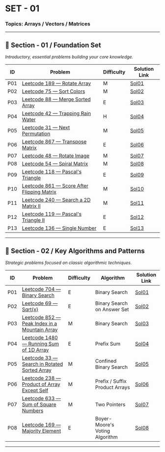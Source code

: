 # SET - 01

### Topics: Arrays / Vectors / Matrices
---

## 🧱 Section - 01 / Foundation Set  
*Introductory, essential problems building your core knowledge.*

| ID   | Problem                                                                 | Difficulty | Solution Link                  |
|------|-------------------------------------------------------------------------|------------|---------------------------------|
| P01  | [Leetcode 189 — Rotate Array](https://leetcode.com/problems/rotate-array/description/)         | M          | [Sol01](Sols/Section01/Sol01.md)   |
| P02  | [Leetcode 75 — Sort Colors](https://leetcode.com/problems/sort-colors/description/)             | M          | [Sol02](Sols/Section01/Sol02.md)   |
| P03  | [Leetcode 88 — Merge Sorted Array](https://leetcode.com/problems/merge-sorted-array/description/) | E          | [Sol03](Sols/Section01/Sol03.md)   |
| P04  | [Leetcode 42 — Trapping Rain Water](https://leetcode.com/problems/trapping-rain-water/description/) | H          | [Sol04](Sols/Section01/Sol04.md)   |
| P05  | [Leetcode 31 — Next Permutation](https://leetcode.com/problems/next-permutation/description/)   | M          | [Sol05](Sols/Section01/Sol05.md)   |
| P06  | [Leetcode 867 — Transpose Matrix](https://leetcode.com/problems/transpose-matrix/description/)  | E          | [Sol06](Sols/Section01/Sol06.md)   |
| P07  | [Leetcode 48 — Rotate Image](https://leetcode.com/problems/rotate-image/description/)           | M          | [Sol07](Sols/Section01/Sol07.md)   |
| P08  | [Leetcode 54 — Spiral Matrix](https://leetcode.com/problems/spiral-matrix/description/)         | M          | [Sol08](Sols/Section01/Sol08.md)   |
| P09  | [Leetcode 118 — Pascal's Triangle](https://leetcode.com/problems/pascals-triangle/)             | E          | [Sol09](Sols/Section01/Sol09.md)   |
| P10  | [Leetcode 861 — Score After Flipping Matrix](https://leetcode.com/problems/score-after-flipping-matrix/description/) | M          | [Sol10](Sols/Section01/Sol10.md)   |
| P11  | [Leetcode 240 — Search a 2D Matrix II](https://leetcode.com/problems/search-a-2d-matrix-ii/description/) | M          | [Sol11](Sols/Section01/Sol11.md)   |
| P12  | [Leetcode 119 — Pascal's Triangle II](https://leetcode.com/problems/pascals-triangle-ii/description/) | E          | [Sol12](Sols/Section01/Sol12.md)   |
| P13  | [Leetcode 136 — Single Number](https://leetcode.com/problems/single-number/description/) | E          | [Sol13](Sols/Section01/Sol13.md)   |
---

## 🧠 Section - 02 / Key Algorithms and Patterns  
*Strategic problems focused on classic algorithmic techniques.*

| ID   | Problem                                                                 | Difficulty | Algorithm                     | Solution Link                  |
|------|-------------------------------------------------------------------------|------------|-------------------------------|---------------------------------|
| P01  | [Leetcode 704 — Binary Search](https://leetcode.com/problems/binary-search/description/)         | E          | Binary Search                 | [Sol01](Sols/Section02/Sol01.md)   |
| P02  | [Leetcode 69 — Sqrt(x)](https://leetcode.com/problems/sqrtx/description/)                         | E          | Binary Search on Answer Set   | [Sol02](Sols/Section02/Sol02.md)   |
| P03  | [Leetcode 852 — Peak Index in a Mountain Array](https://leetcode.com/problems/peak-index-in-a-mountain-array/description/) | M          | Binary Search                 | [Sol03](Sols/Section02/Sol03.md)   |
| P04  | [Leetcode 1480 — Running Sum of 1D Array](https://leetcode.com/problems/running-sum-of-1d-array/description/)                         | E          | Prefix Sum                   | [Sol04](Sols/Section02/Sol04.md)   |
| P05  | [Leetcode 33 — Search in Rotated Sorted Array](https://leetcode.com/problems/search-in-rotated-sorted-array/description/)         | M          | Confined Binary Search       | [Sol05](Sols/Section02/Sol05.md)   |
| P06  | [Leetcode 238 — Product of Array Except Self](https://leetcode.com/problems/product-of-array-except-self/description/)             | M          | Prefix / Suffix Product Arrays | [Sol06](Sols/Section02/Sol06.md)   |
| P07  | [Leetcode 633 — Sum of Square Numbers](https://leetcode.com/problems/sum-of-square-numbers/description/)                         | M          | Two Pointers           | [Sol07](Sols/Section02/Sol07.md)   |
| P08  | [Leetcode 169 — Majority Element](https://leetcode.com/problems/majority-element/description/)         | E          |Boyer-Moore's Voting Algorithm      | [Sol08](Sols/Section02/Sol08.md)   |

---
